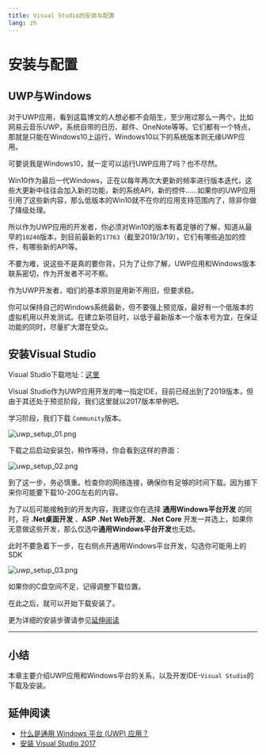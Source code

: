 ```yaml
---
title: Visual Studio的安装与配置
lang: zh
---
```


# 安装与配置

## UWP与Windows

对于UWP应用，看到这篇博文的人想必都不会陌生，至少用过那么一两个，比如网易云音乐UWP，系统自带的日历、邮件、OneNote等等。它们都有一个特点，那就是只能在Windows10上运行，Windows10以下的系统版本则无缘UWP应用。

可要说我是Windows10，就一定可以运行UWP应用了吗？也不尽然。

Win10作为最后一代Windows，正在以每年两次大更新的频率进行版本迭代，这些大更新中往往会加入新的功能，新的系统API，新的控件……如果你的UWP应用引用了这些新内容，那么低版本的Win10就不在你的应用支持范围内了，除非你做了降级处理。

所以作为UWP应用的开发者，你必须对Win10的版本有着足够的了解，知道从最早的`10240`版本，到目前最新的`17763`（截至2019/3/19），它们有哪些追加的控件，有哪些新的API等。

不要为难，说这些不是真的要你背，只为了让你了解，UWP应用和Windows版本联系密切，作为开发者不可不察。

作为UWP开发者，咱们的基本原则是用新不用旧，但要求稳。

你可以保持自己的Windows系统最新，但不要强上预览版，最好有一个低版本的虚拟机用以开发测试。在建立新项目时，以低于最新版本一个版本号为宜，在保证功能的同时，尽量扩大潜在受众。

## 安装Visual Studio

Visual Studio下载地址：[这里](https://visualstudio.microsoft.com/)

Visual Studio作为UWP应用开发的唯一指定IDE，目前已经出到了2019版本，但由于其还处于预览阶段，我们这里就以2017版本举例吧。

学习阶段，我们下载 `Community`版本。

![uwp_setup_01.png](https://storage.live.com/items/51816931BAB0F7A8!12434?authkey=AO7QXpgYo7-5DUU)

下载之后启动安装包，稍作等待，你会看到这样的界面：

![uwp_setup_02.png](https://storage.live.com/items/51816931BAB0F7A8!12435?authkey=AO7QXpgYo7-5DUU)

到了这一步，务必慎重。检查你的网络连接，确保你有足够的时间下载。因为接下来你可能要下载10-20G左右的内容。

为了以后可能接触到的开发内容，我建议你在选择 **通用Windows平台开发** 的同时，将 **.Net桌面开发** 、**ASP .Net Web开发**、**.Net Core** 开发一并选上，如果你无意做这些开发，那么仅选中**通用Windows平台开发**也无妨。

此时不要急着下一步，在右侧点开通用Windows平台开发，勾选你可能用上的SDK

![uwp_setup_03.png](https://storage.live.com/items/51816931BAB0F7A8!12437?authkey=AO7QXpgYo7-5DUU)

如果你的C盘空间不足，记得调整下载位置。

在此之后，就可以开始下载安装了。

更为详细的安装步骤请参见[延伸阅读](#延伸阅读)

---

## 小结

本章主要介绍UWP应用和Windows平台的关系，以及开发IDE-`Visual Studio`的下载及安装。

## 延伸阅读

- [什么是通用 Windows 平台 (UWP) 应用？](https://docs.microsoft.com/zh-cn/windows/uwp/get-started/universal-application-platform-guide)
- [安装 Visual Studio 2017](https://docs.microsoft.com/zh-cn/visualstudio/install/install-visual-studio?view=vs-2017)
